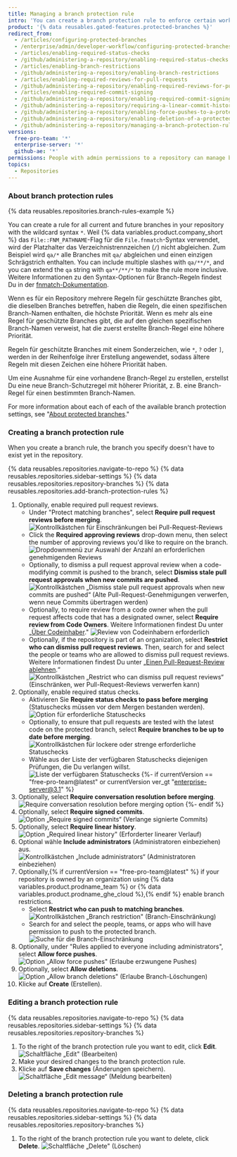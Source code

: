 ```yaml
---
title: Managing a branch protection rule
intro: 'You can create a branch protection rule to enforce certain workflows for one or more branches, such as requiring an approving review or passing status checks for all pull requests merged into the protected branch.'
product: '{% data reusables.gated-features.protected-branches %}'
redirect_from:
  - /articles/configuring-protected-branches
  - /enterprise/admin/developer-workflow/configuring-protected-branches-and-required-status-checks
  - /articles/enabling-required-status-checks
  - /github/administering-a-repository/enabling-required-status-checks
  - /articles/enabling-branch-restrictions
  - /github/administering-a-repository/enabling-branch-restrictions
  - /articles/enabling-required-reviews-for-pull-requests
  - /github/administering-a-repository/enabling-required-reviews-for-pull-requests
  - /articles/enabling-required-commit-signing
  - /github/administering-a-repository/enabling-required-commit-signing
  - /github/administering-a-repository/requiring-a-linear-commit-history
  - /github/administering-a-repository/enabling-force-pushes-to-a-protected-branch
  - /github/administering-a-repository/enabling-deletion-of-a-protected-branch
  - /github/administering-a-repository/managing-a-branch-protection-rule
versions:
  free-pro-team: '*'
  enterprise-server: '*'
  github-ae: '*'
permissions: People with admin permissions to a repository can manage branch protection rules.
topics:
  - Repositories
---
```


### About branch protection rules

{% data reusables.repositories.branch-rules-example %}

You can create a rule for all current and future branches in your repository with the wildcard syntax `*`. Weil {% data variables.product.company_short %} das `File::FNM_PATHNAME`-Flag für die `File.fnmatch`-Syntax verwendet, wird der Platzhalter das Verzeichnistrennzeichen (`/`) nicht abgleichen. Zum Beispiel wird `qa/*` alle Branches mit `qa/` abgleichen und einen einzigen Schrägstrich enthalten. You can include multiple slashes with `qa/**/*`, and you can extend the `qa` string with `qa**/**/*` to make the rule more inclusive. Weitere Informationen zu den Syntax-Optionen für Branch-Regeln findest Du in der [fnmatch-Dokumentation](https://ruby-doc.org/core-2.5.1/File.html#method-c-fnmatch).

Wenn es für ein Repository mehrere Regeln für geschützte Branches gibt, die dieselben Branches betreffen, haben die Regeln, die einen spezifischen Branch-Namen enthalten, die höchste Priorität. Wenn es mehr als eine Regel für geschützte Branches gibt, die auf den gleichen spezifischen Branch-Namen verweist, hat die zuerst erstellte Branch-Regel eine höhere Priorität.

Regeln für geschützte Branches mit einem Sonderzeichen, wie `*`, `?` oder `]`, werden in der Reihenfolge ihrer Erstellung angewendet, sodass ältere Regeln mit diesen Zeichen eine höhere Priorität haben.

Um eine Ausnahme für eine vorhandene Branch-Regel zu erstellen, erstellst Du eine neue Branch-Schutzregel mit höherer Priorität, z. B. eine Branch-Regel für einen bestimmten Branch-Namen.

For more information about each of each of the available branch protection settings, see "[About protected branches](/github/administering-a-repository/about-protected-branches)."

### Creating a branch protection rule

When you create a branch rule, the branch you specify doesn't have to exist yet in the repository.

{% data reusables.repositories.navigate-to-repo %}
{% data reusables.repositories.sidebar-settings %}
{% data reusables.repositories.repository-branches %}
{% data reusables.repositories.add-branch-protection-rules %}
1. Optionally, enable required pull request reviews.
   - Under "Protect matching branches", select **Require pull request reviews before merging**. ![Kontrollkästchen für Einschränkungen bei Pull-Request-Reviews](/assets/images/help/repository/PR-reviews-required.png)
   - Click the **Required approving reviews** drop-down menu, then select the number of approving reviews you'd like to require on the branch. ![Dropdownmenü zur Auswahl der Anzahl an erforderlichen genehmigenden Reviews](/assets/images/help/repository/number-of-required-review-approvals.png)
   - Optionally, to dismiss a pull request approval review when a code-modifying commit is pushed to the branch, select **Dismiss stale pull request approvals when new commits are pushed**. ![Kontrollkästchen „Dismiss stale pull request approvals when new commits are pushed“ (Alte Pull-Request-Genehmigungen verwerfen, wenn neue Commits übertragen werden)](/assets/images/help/repository/PR-reviews-required-dismiss-stale.png)
   - Optionally, to require review from a code owner when the pull request affects code that has a designated owner, select **Require review from Code Owners**. Weitere Informationen findest Du unter „[Über Codeinhaber](/github/creating-cloning-and-archiving-repositories/about-code-owners)." ![Review von Codeinhabern erforderlich](/assets/images/help/repository/PR-review-required-code-owner.png)
   - Optionally, if the repository is part of an organization, select **Restrict who can dismiss pull request reviews**. Then, search for and select the people or teams who are allowed to dismiss pull request reviews. Weitere Informationen findest Du unter „[Einen Pull-Request-Review ablehnen](/github/collaborating-with-issues-and-pull-requests/dismissing-a-pull-request-review).“ ![Kontrollkästchen „Restrict who can dismiss pull request reviews“ (Einschränken, wer Pull-Request-Reviews verwerfen kann)](/assets/images/help/repository/PR-review-required-dismissals.png)
1. Optionally, enable required status checks.
   - Aktivieren Sie **Require status checks to pass before merging** (Statuschecks müssen vor dem Mergen bestanden werden). ![Option für erforderliche Statuschecks](/assets/images/help/repository/required-status-checks.png)
   - Optionally, to ensure that pull requests are tested with the latest code on the protected branch, select **Require branches to be up to date before merging**. ![Kontrollkästchen für lockere oder strenge erforderliche Statuschecks](/assets/images/help/repository/protecting-branch-loose-status.png)
   - Wähle aus der Liste der verfügbaren Statuschecks diejenigen Prüfungen, die Du verlangen willst. ![Liste der verfügbaren Statuschecks](/assets/images/help/repository/required-statuses-list.png)
{%- if currentVersion == "free-pro-team@latest" or currentVersion ver_gt "enterprise-server@3.1" %}
1. Optionally, select **Require conversation resolution before merging**. ![Require conversation resolution before merging option](/assets/images/help/repository/require-conversation-resolution.png)
{%- endif %}
1. Optionally, select **Require signed commits**. ![Option „Require signed commits“ (Verlange signierte Commits)](/assets/images/help/repository/require-signed-commits.png)
1. Optionally, select **Require linear history**. ![Option „Required linear history" (Erforderter linearer Verlauf)](/assets/images/help/repository/required-linear-history.png)
1. Optional wähle **Include administrators** (Administratoren einbeziehen) aus. ![Kontrollkästchen „Include administrators“ (Administratoren einbeziehen)](/assets/images/help/repository/include-admins-protected-branches.png)
1. Optionally,{% if currentVersion == "free-pro-team@latest" %} if your repository is owned by an organization using {% data variables.product.prodname_team %} or {% data variables.product.prodname_ghe_cloud %},{% endif %} enable branch restrictions.
   - Select **Restrict who can push to matching branches**. ![Kontrollkästchen „Branch restriction" (Branch-Einschränkung)](/assets/images/help/repository/restrict-branch.png)
   - Search for and select the people, teams, or apps who will have permission to push to the protected branch. ![Suche für die Branch-Einschränkung](/assets/images/help/repository/restrict-branch-search.png)
1. Optionally, under "Rules applied to everyone including administrators", select **Allow force pushes**. ![Option „Allow force pushes" (Erlaube erzwungene Pushes)](/assets/images/help/repository/allow-force-pushes.png)
1. Optionally, select **Allow deletions**. ![Option „Allow branch deletions" (Erlaube Branch-Löschungen)](/assets/images/help/repository/allow-branch-deletions.png)
1. Klicke auf **Create** (Erstellen).

### Editing a branch protection rule

{% data reusables.repositories.navigate-to-repo %}
{% data reusables.repositories.sidebar-settings %}
{% data reusables.repositories.repository-branches %}
1. To the right of the branch protection rule you want to edit, click **Edit**. ![Schaltfläche „Edit" (Bearbeiten)](/assets/images/help/repository/edit-branch-protection-rule.png)
1. Make your desired changes to the branch protection rule.
1. Klicke auf **Save changes** (Änderungen speichern). ![Schaltfläche „Edit message“ (Meldung bearbeiten)](/assets/images/help/repository/save-branch-protection-rule.png)

### Deleting a branch protection rule

{% data reusables.repositories.navigate-to-repo %}
{% data reusables.repositories.sidebar-settings %}
{% data reusables.repositories.repository-branches %}
1. To the right of the branch protection rule you want to delete, click **Delete**. ![Schaltfläche „Delete" (Löschen)](/assets/images/help/repository/delete-branch-protection-rule.png)
